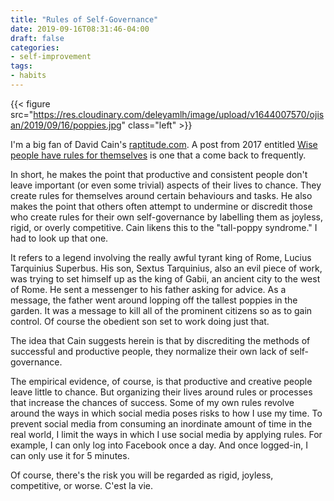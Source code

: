 ```yaml
---
title: "Rules of Self-Governance"
date: 2019-09-16T08:31:46-04:00
draft: false
categories:
- self-improvement
tags:
- habits
---
```

{{< figure src="https://res.cloudinary.com/deleyamlh/image/upload/v1644007570/ojisan/2019/09/16/poppies.jpg" class="left" >}}

I'm a big fan of David Cain's [raptitude.com](https://raptitude.com). A post from 2017 entitled [Wise people have rules for themselves](https://www.raptitude.com/2017/07/wise-people-have-rules-for-themselves/) is one that a come back to frequently.

In short, he makes the point that productive and consistent people don't leave important (or even some trivial) aspects of their lives to chance. They create rules for themselves around certain behaviours and tasks. He also makes the point that others often attempt to undermine or discredit those who create rules for their own self-governance by labelling them as joyless, rigid, or overly competitive. Cain likens this to the "tall-poppy syndrome." I had to look up that one.

It refers to a legend involving the really awful tyrant king of Rome, Lucius Tarquinius Superbus. His son, Sextus Tarquinius, also an evil piece of work, was trying to set himself up as the king of Gabii, an ancient city to the west of Rome. He sent a messenger to his father asking for advice. As a message, the father went around lopping off the tallest poppies in the garden. It was a message to kill all of the prominent citizens so as to gain control. Of course the obedient son set to work doing just that. 

The idea that Cain suggests herein is that by discrediting the methods of successful and productive people, they normalize their own lack of self-governance.

The empirical evidence, of course, is that productive and creative people leave little to chance. But organizing their lives around rules or processes that increase the chances of success. Some of my own rules revolve around the ways in which social media poses risks to how I use my time. To prevent social media from consuming an inordinate amount of time in the real world, I limit the ways in which I use social media by applying rules. For example, I can only log into Facebook once a day. And once logged-in, I can only use it for 5 minutes. 

Of course, there's the risk you will be regarded as rigid, joyless, competitive, or worse. C'est la vie.